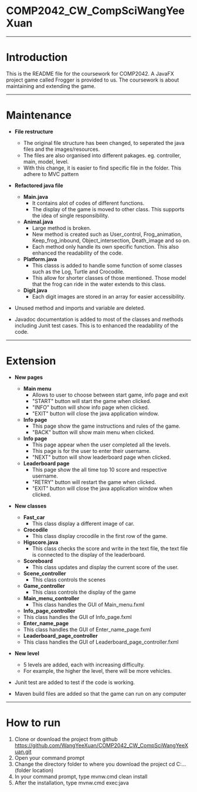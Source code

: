 # COMP2042_CW_CompSciWangYeeXuan

---

# Introduction

This is the README file for the coursework for COMP2042. A JavaFX project game called Frogger is provided to us. The coursework is about maintaining and extending the game.

---

# Maintenance

* **File restructure**
  - The original file structure has been changed, to seperated the java files and the images/resources. 
  - The files are also organised into different pakages. eg. controller, main, model, level.
  - With this change, it is easier to find specific file in the folder. This adhere to MVC pattern

* **Refactored java file**

  * **Main.java** 
    - It contains alot of codes of different functions. 
    - The display of the game is moved to other class. This supports the idea of single responsibility.
  * **Animal.java** 
    - Large method is broken. 
    - New method is created such as User_control, Frog_animation, Keep_frog_inbound, Object_intersection, Death_image and so on. 
    - Each method only handle its own specific function. This also enhanced the readability of the code.
  * **Platform.java** 
    - This classs is added to handle some function of some classes such as the Log, Turtle and Crocodile. 
    - This allow for shorter classes of those mentioned. Those model that the frog can ride in the water extends to this class.
  * **Digit.java**
    - Each digit images are stored in an array for easier accessibility.
  
* Unused method and imports and variable are deleted.

* Javadoc documentation is added to most of the classes and methods including Junit test cases. This is to enhanced the readability of the code. 

---

# Extension

* **New pages**

  * **Main menu**
    - Allows to user to choose between start game, info page and exit
    - "START" button will start the game when clicked.
    - "INFO" button will show info page when clicked. 
    - "EXIT" button will close the java application window. 
  * **Info page**
    - This page show the game instructions and rules of the game.
    - "BACK" button will show main menu when clicked.
  * **Info page**
    - This page appear when the user completed all the levels.
    - This page is for the user to enter their username. 
    - "NEXT" button will show leaderboard page when clicked. 
  * **Leaderboard page**
    - This page show the all time top 10 score and respective username.
    - "RETRY" button will restart the game when clicked. 
    - "EXIT" button will close the java application window when clicked.

* **New classes**
  
  * **Fast_car**
    - This class display a different image of car.
  * **Crocodile**
    - This class display crocodile in the first row of the game. 
  * **Higscore.java**
    - This class checks the score and write in the text file, the text file is connected to the display of the leaderboard.
  * **Scoreboard**
    - This class updates and display the current score of the user.
  * **Scene_controller**
    - This class controls the scenes 
  * **Game_controller**
    - This class controls the display of the game 
  * **Main_menu_controller**
    - This class handles the GUI of Main_menu.fxml
   * **Info_page_controller**
    - This class handles the GUI of Info_page.fxml
   * **Enter_name_page**
    - This class handles the GUI of Enter_name_page.fxml
   * **Leaderboard_page_controller**
    - This class handles the GUI of Leaderboard_page_controller.fxml
   
* **New level**

  * 5 levels are added, each with increasing difficulty. 
  * For example, the higher the level, there will be more vehicles. 

* Junit test are added to test if the code is working. 

* Maven build files are added so that the game can run on any computer

---

# How to run

1) Clone or download the project from github 
   https://github.com/WangYeeXuan/COMP2042_CW_CompSciWangYeeXuan.git   
2) Open your command prompt 
3) Change the directory folder to where you download the project
   cd C:\...(folder location)
4) In your command prompt, type mvnw.cmd clean install
5) After the installation, type mvnw.cmd exec:java